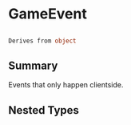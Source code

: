 # GameEvent

## 
```c#
Derives from object
```

## Summary

Events that only happen clientside.
## Nested Types

